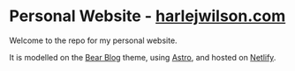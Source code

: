 # Personal Website - [harlejwilson.com](https://harleyjwilson.com)

Welcome to the repo for my personal website.

It is modelled on the [Bear Blog](https://bearblog.dev) theme, using [Astro](https://astro.build), and hosted on [Netlify](https://netlify.com).
